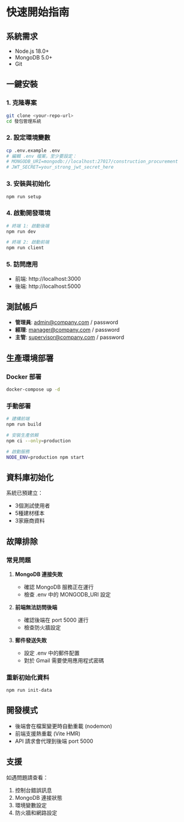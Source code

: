 # 快速開始指南

## 系統需求
- Node.js 18.0+
- MongoDB 5.0+
- Git

## 一鍵安裝

### 1. 克隆專案
```bash
git clone <your-repo-url>
cd 發包管理系統
```

### 2. 設定環境變數
```bash
cp .env.example .env
# 編輯 .env 檔案，至少要設定：
# MONGODB_URI=mongodb://localhost:27017/construction_procurement
# JWT_SECRET=your_strong_jwt_secret_here
```

### 3. 安裝與初始化
```bash
npm run setup
```

### 4. 啟動開發環境
```bash
# 終端 1: 啟動後端
npm run dev

# 終端 2: 啟動前端
npm run client
```

### 5. 訪問應用
- 前端: http://localhost:3000
- 後端: http://localhost:5000

## 測試帳戶
- **管理員**: admin@company.com / password
- **經理**: manager@company.com / password  
- **主管**: supervisor@company.com / password

## 生產環境部署

### Docker 部署
```bash
docker-compose up -d
```

### 手動部署
```bash
# 建構前端
npm run build

# 安裝生產依賴
npm ci --only=production

# 啟動服務
NODE_ENV=production npm start
```

## 資料庫初始化
系統已預建立：
- 3個測試使用者
- 5種建材樣本
- 3家廠商資料

## 故障排除

### 常見問題

1. **MongoDB 連接失敗**
   - 確認 MongoDB 服務正在運行
   - 檢查 .env 中的 MONGODB_URI 設定

2. **前端無法訪問後端**
   - 確認後端在 port 5000 運行
   - 檢查防火牆設定

3. **郵件發送失敗**
   - 設定 .env 中的郵件配置
   - 對於 Gmail 需要使用應用程式密碼

### 重新初始化資料
```bash
npm run init-data
```

## 開發模式
- 後端會在檔案變更時自動重載 (nodemon)
- 前端支援熱重載 (Vite HMR)
- API 請求會代理到後端 port 5000

## 支援
如遇問題請查看：
1. 控制台錯誤訊息
2. MongoDB 連接狀態
3. 環境變數設定
4. 防火牆和網路設定